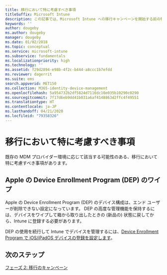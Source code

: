 ```yaml
---
title: 移行において特に考慮すべき事項
titleSuffix: Microsoft Intune
description: この記事では、Microsoft Intune への移行キャンペーンを開始する前の特別な移行に関する考慮事項を示します。
keywords: ''
author: dougeby
ms.author: dougeby
manager: dougeby
ms.date: 01/02/2018
ms.topic: conceptual
ms.service: microsoft-intune
ms.subservice: fundamentals
ms.localizationpriority: high
ms.technology: ''
ms.assetid: f29d2894-e98b-4f2c-b444-a8ccc1b7efdd
ms.reviewer: dagerrit
ms.suite: ems
search.appverid: MET150
ms.collection: M365-identity-device-management
ms.openlocfilehash: 5a954732b2df5824d7116dc10e035b10290c0290
ms.sourcegitcommit: 7f17d6eb9dd41b031a6af4148863d2ffc4f49551
ms.translationtype: HT
ms.contentlocale: ja-JP
ms.lasthandoff: 04/21/2020
ms.locfileid: "79358326"
---
```

# <a name="special-migration-considerations"></a>移行において特に考慮すべき事項

既存の MDM プロバイダー環境に応じて該当する可能性のある、移行において特に考慮すべき事項があります。

## <a name="wipe-for-apples-device-enrollment-program-dep"></a>Apple の Device Enrollment Program (DEP) のワイプ

Apple の Device Enrollment Program (DEP) のデバイス構成は、エンド ユーザーが削除できない設定になっています。 DEP の高度な管理機能を保持するには、デバイスをワイプして箱から取り出したときの (新品の) 状態に戻してから、Intune に登録する必要があります。

DEP の使用を続行して Intune でデバイスを管理するには、[Device Enrollment Program で iOS/iPadOS デバイスの登録を設定します](../enrollment/device-enrollment-program-enroll-ios.md)。

## <a name="next-steps"></a>次のステップ

[フェーズ 2: 移行のキャンペーン](migration-guide-campaign.md)

